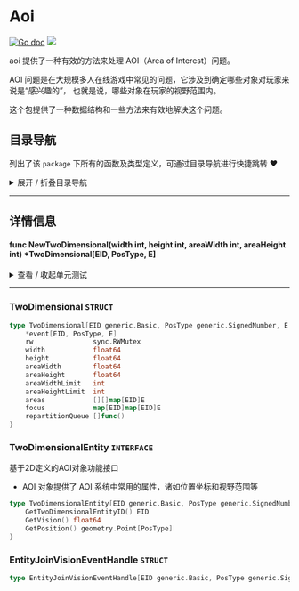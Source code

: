 # Aoi

[![Go doc](https://img.shields.io/badge/go.dev-reference-brightgreen?logo=go&logoColor=white&style=flat)](https://pkg.go.dev/github.com/kercylan98/minotaur/aoi)
![](https://img.shields.io/badge/Email-kercylan@gmail.com-green.svg?style=flat)

aoi 提供了一种有效的方法来处理 AOI（Area of Interest）问题。

AOI 问题是在大规模多人在线游戏中常见的问题，它涉及到确定哪些对象对玩家来说是“感兴趣的”，
也就是说，哪些对象在玩家的视野范围内。

这个包提供了一种数据结构和一些方法来有效地解决这个问题。


## 目录导航
列出了该 `package` 下所有的函数及类型定义，可通过目录导航进行快捷跳转 ❤️
<details>
<summary>展开 / 折叠目录导航</summary>


> 包级函数定义

|函数名称|描述
|:--|:--
|[NewTwoDimensional](#NewTwoDimensional)|暂无描述...


> 类型定义

|类型|名称|描述
|:--|:--|:--
|`STRUCT`|[TwoDimensional](#twodimensional)|暂无描述...
|`INTERFACE`|[TwoDimensionalEntity](#twodimensionalentity)|基于2D定义的AOI对象功能接口
|`STRUCT`|[EntityJoinVisionEventHandle](#entityjoinvisioneventhandle)|暂无描述...

</details>


***
## 详情信息
#### func NewTwoDimensional(width int, height int, areaWidth int, areaHeight int)  *TwoDimensional[EID, PosType, E]
<span id="NewTwoDimensional"></span>

<details>
<summary>查看 / 收起单元测试</summary>


```go

func TestNewTwoDimensional(t *testing.T) {
	aoiTW := aoi.NewTwoDimensional[int64, float64, *Ent](10000, 10000, 100, 100)
	start := time.Now()
	for i := 0; i < 50000; i++ {
		aoiTW.AddEntity(&Ent{guid: int64(i), pos: geometry.NewPoint[float64](float64(random.Int64(0, 10000)), float64(random.Int64(0, 10000))), vision: 200})
	}
	fmt.Println("添加耗时：", time.Since(start))
	start = time.Now()
	aoiTW.SetSize(10100, 10100)
	fmt.Println("重设大小耗时：", time.Since(start))
}

```


</details>


***
### TwoDimensional `STRUCT`

```go
type TwoDimensional[EID generic.Basic, PosType generic.SignedNumber, E TwoDimensionalEntity[EID, PosType]] struct {
	*event[EID, PosType, E]
	rw               sync.RWMutex
	width            float64
	height           float64
	areaWidth        float64
	areaHeight       float64
	areaWidthLimit   int
	areaHeightLimit  int
	areas            [][]map[EID]E
	focus            map[EID]map[EID]E
	repartitionQueue []func()
}
```
### TwoDimensionalEntity `INTERFACE`
基于2D定义的AOI对象功能接口
  - AOI 对象提供了 AOI 系统中常用的属性，诸如位置坐标和视野范围等
```go
type TwoDimensionalEntity[EID generic.Basic, PosType generic.SignedNumber] interface {
	GetTwoDimensionalEntityID() EID
	GetVision() float64
	GetPosition() geometry.Point[PosType]
}
```
### EntityJoinVisionEventHandle `STRUCT`

```go
type EntityJoinVisionEventHandle[EID generic.Basic, PosType generic.SignedNumber, E TwoDimensionalEntity[EID, PosType]] func(entity E)
```
